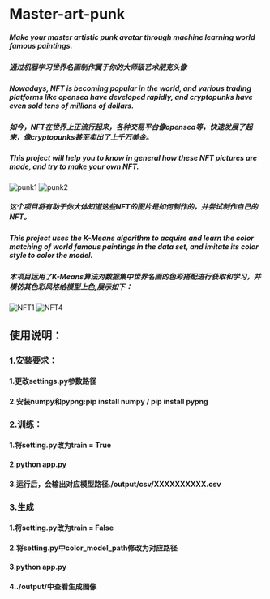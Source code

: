# Master-art-punk
##### Make your master artistic punk avatar through machine learning world famous paintings.
##### 通过机器学习世界名画制作属于你的大师级艺术朋克头像
##### Nowadays, NFT is becoming popular in the world, and various trading platforms like opensea have developed rapidly, and cryptopunks have even sold tens of millions of dollars.
##### 如今，NFT在世界上正流行起来，各种交易平台像opensea等，快速发展了起来，像cryptopunks甚至卖出了上千万美金。
##### This project will help you to know in general how these NFT pictures are made, and try to make your own NFT.
![punk1](https://cdn.jsdelivr.net/gh/philipjhc/Master-art-punk@main/Master-art-punk/cover_photo/example.png)
![punk2](https://cdn.jsdelivr.net/gh/philipjhc/Master-art-punk@main/Master-art-punk/cover_photo/example.png)
##### 这个项目将有助于你大体知道这些NFT的图片是如何制作的，并尝试制作自己的NFT。
##### This project uses the K-Means algorithm to acquire and learn the color matching of world famous paintings in the data set, and imitate its color style to color the model.
##### 本项目运用了K-Means算法对数据集中世界名画的色彩搭配进行获取和学习，并模仿其色彩风格给模型上色,展示如下：
![NFT1](https://cdn.jsdelivr.net/gh/philipjhc/Master-art-punk@main/Master-art-punk/cover_photo/NFT1.png)
![NFT4](https://cdn.jsdelivr.net/gh/philipjhc/Master-art-punk@main/Master-art-punk/cover_photo/NFT4.png)
## 使用说明：
### 1.安装要求：
#### 1.更改settings.py参数路径
#### 2.安装numpy和pypng:pip install numpy / pip install pypng
### 2.训练：
#### 1.将setting.py改为train = True
#### 2.python app.py
#### 3.运行后，会输出对应模型路径./output/csv/XXXXXXXXXX.csv
### 3.生成
#### 1.将setting.py改为train = False
#### 2.将setting.py中color_model_path修改为对应路径
#### 3.python app.py
#### 4../output/中查看生成图像
